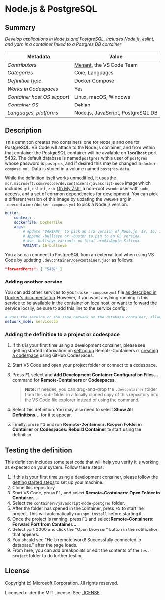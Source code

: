 # Node.js & PostgreSQL

## Summary

_Develop applications in Node.js and PostgreSQL. Includes Node.js, eslint, and
yarn in a container linked to a Postgres DB container_

| Metadata                    | Value                                                |
| --------------------------- | ---------------------------------------------------- |
| _Contributors_              | [Mehant](mailto:kmehant@gmail.com), the VS Code Team |
| _Categories_                | Core, Languages                                      |
| _Definition type_           | Docker Compose                                       |
| _Works in Codespaces_       | Yes                                                  |
| _Container host OS support_ | Linux, macOS, Windows                                |
| _Container OS_              | Debian                                               |
| _Languages, platforms_      | Node.js, JavaScript, PostgreSQL DB                   |

## Description

This definition creates two containers, one for Node.js and one for PostgreSQL.
VS Code will attach to the Node.js container, and from within that container the
PostgreSQL container will be available on **`localhost`** port 5432. The default
database is named `postgres` with a user of `postgres` whose password is
`postgres`, and if desired this may be changed in `docker-compose.yml`. Data is
stored in a volume named `postgres-data`.

While the definition itself works unmodified, it uses the
`mcr.microsoft.com/vscode/devcontainers/javascript-node` image which includes
`git`, `eslint`, `zsh`, [Oh My Zsh!](https://ohmyz.sh/), a non-root `vscode`
user with `sudo` access, and a set of common dependencies for development. You
can pick a different version of this image by updating the `VARIANT` arg in
`.devcontainer/docker-compose.yml` to pick a Node.js version.

```yaml
build:
    context: .
    dockerfile: Dockerfile
    args:
        # Update 'VARIANT' to pick an LTS version of Node.js: 18, 16, 14.
        # Append -bullseye or -buster to pin to an OS version.
        # Use -bullseye variants on local arm64/Apple Silicon.
        VARIANT: 16-bullseye
```

You also can connect to PostgreSQL from an external tool when using VS Code by
updating `.devcontainer/devcontainer.json` as follows:

```json
"forwardPorts": [ "5432" ]
```

### Adding another service

You can add other services to your `docker-compose.yml` file
[as described in Docker's documentaiton](https://docs.docker.com/compose/compose-file/#service-configuration-reference).
However, if you want anything running in this service to be available in the
container on localhost, or want to forward the service locally, be sure to add
this line to the service config:

```yaml
# Runs the service on the same network as the database container, allows "forwardPorts" in devcontainer.json function.
network_mode: service:db
```

### Adding the definition to a project or codespace

1. If this is your first time using a development container, please see getting
   started information on
   [setting up](https://aka.ms/vscode-remote/containers/getting-started)
   Remote-Containers or
   [creating a codespace](https://aka.ms/ghcs-open-codespace) using GitHub
   Codespaces.

2. Start VS Code and open your project folder or connect to a codespace.

3. Press <kbd>F1</kbd> select and **Add Development Container Configuration
   Files...** command for **Remote-Containers** or **Codespaces**.

    > **Note:** If needed, you can drag-and-drop the `.devcontainer` folder from
    > this sub-folder in a locally cloned copy of this repository into the VS
    > Code file explorer instead of using the command.

4. Select this definition. You may also need to select **Show All
   Definitions...** for it to appear.

5. Finally, press <kbd>F1</kbd> and run **Remote-Containers: Reopen Folder in
   Container** or **Codespaces: Rebuild Container** to start using the
   definition.

## Testing the definition

This definition includes some test code that will help you verify it is working
as expected on your system. Follow these steps:

1. If this is your first time using a development container, please follow the
   [getting started steps](https://aka.ms/vscode-remote/containers/getting-started)
   to set up your machine.
2. Clone this repository.
3. Start VS Code, press <kbd>F1</kbd>, and select **Remote-Containers: Open
   Folder in Container...**
4. Select the `containers/javascript-node-postgres` folder.
5. After the folder has opened in the container, press <kbd>F5</kbd> to start
   the project. This will automatically run `npm install` before starting it.
6. Once the project is running, press <kbd>F1</kbd> and select
   **Remote-Containers: Forward Port from Container...**
7. Select port 3000 and click the "Open Browser" button in the notification that
   appears.
8. You should see "Hello remote world! Successfully connected to database."
   after the page loads.
9. From here, you can add breakpoints or edit the contents of the `test-project`
   folder to do further testing.

## License

Copyright (c) Microsoft Corporation. All rights reserved.

Licensed under the MIT License. See
[LICENSE](https://github.com/microsoft/vscode-dev-containers/blob/main/LICENSE).
